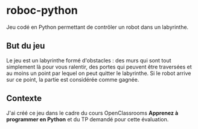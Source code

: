 # roboc-python
Jeu codé en Python permettant de contrôler un robot dans un labyrinthe.

## But du jeu
Le jeu est un labyrinthe formé d'obstacles : des murs qui sont tout simplement là pour vous ralentir, des portes qui peuvent être traversées et au moins un point par lequel on peut quitter le labyrinthe. Si le robot arrive sur ce point, la partie est considérée comme gagnée.

## Contexte
J'ai créé ce jeu dans le cadre du cours OpenClassrooms **Apprenez à programmer en Python** et du TP demandé pour cette évaluation.